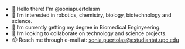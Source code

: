 - 👋 Hello there! I'm @soniapuertolasm
- 👀 I’m interested in robotics, chemistry, biology, biotechnology and science.
- 🌱 I’m currently getting my degree in Biomedical Enginyeering.
- 💞️ I’m looking to collaborate on technology and science projects.
- 📫 Reach me through e-mail at: sonia.puertolas@estudiantat.upc.edu

<!---
soniapuertolasm/soniapuertolasm is a ✨ special ✨ repository because its `README.md` (this file) appears on your GitHub profile.
You can click the Preview link to take a look at your changes.
--->
